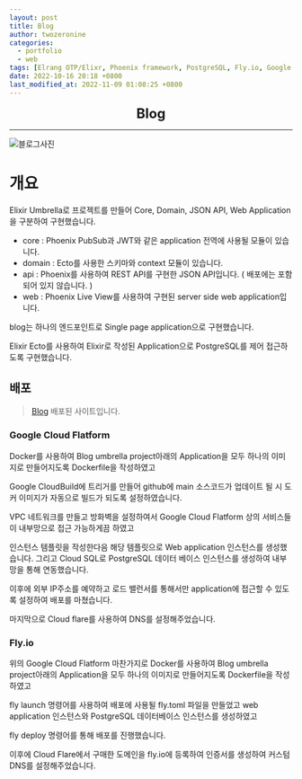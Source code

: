 ```yaml
---
layout: post
title: Blog
author: twozeronine
categories:
  - portfolio
  - web
tags: [Elrang OTP/Elixr, Phoenix framework, PostgreSQL, Fly.io, Google Cloud Platform]
date: 2022-10-16 20:18 +0800
last_modified_at: 2022-11-09 01:08:25 +0800
---
```


<center>
<span style=
"font-size:170%;
font-weight:bold">
Blog
</span>
</center>

---

![블로그사진](https://user-images.githubusercontent.com/67315288/202901758-81cf505e-b5e5-4200-be65-e6702beed999.png)

# 개요

Elixir Umbrella로 프로젝트를 만들어 Core, Domain, JSON API, Web Application을 구분하여 구현했습니다.

- core : Phoenix PubSub과 JWT와 같은 application 전역에 사용될 모듈이 있습니다.
- domain : Ecto를 사용한 스키마와 context 모듈이 있습니다.
- api : Phoenix를 사용하여 REST API를 구현한 JSON API입니다. ( 배포에는 포함되어 있지 않습니다. )
- web : Phoenix Live View를 사용하여 구현된 server side web application입니다.

blog는 하나의 엔드포인트로 Single page application으로 구현했습니다.

Elixir Ecto를 사용하여 Elixir로 작성된 Application으로 PostgreSQL를 제어 접근하도록 구현했습니다.



## 배포

> [Blog](https://leeyoungkyu.com) 배포된 사이트입니다.

### Google Cloud Flatform

Docker를 사용하여 Blog umbrella project아래의 Application을 모두 하나의 이미지로 만들어지도록 Dockerfile을 작성하였고

Google CloudBuild에 트리거를 만들어 github에 main 소스코드가 업데이트 될 시 도커 이미지가 자동으로 빌드가 되도록 설정하였습니다.

VPC 네트워크를 만들고 방화벽을 설정하여서 Google Cloud Flatform 상의 서비스들이 내부망으로 접근 가능하게끔 하였고

인스턴스 템플릿을 작성한다음 해당 템플릿으로 Web application 인스턴스를 생성했습니다. 그리고 Cloud SQL로 PostgreSQL 데이터 베이스 인스턴스를 생성하여 내부망을 통해 연동했습니다.

이후에 외부 IP주소를 예약하고 로드 밸런서를 통해서만 application에 접근할 수 있도록 설정하여 배포를 마쳤습니다.

마지막으로 Cloud flare를 사용하여 DNS를 설정해주었습니다.

### Fly.io

위의 Google Cloud Flatform 마찬가지로 Docker를 사용하여 Blog umbrella project아래의 Application을 모두 하나의 이미지로 만들어지도록 Dockerfile을 작성하였고

fly launch 명령어를 사용하여 배포에 사용될 fly.toml 파일을 만들었고 web application 인스턴스와 PostgreSQL 데이터베이스 인스턴스를 생성하였고 

fly deploy 명령어를 통해 배포를 진행했습니다.

이후에 Cloud Flare에서 구매한 도메인을 fly.io에 등록하여 인증서를 생성하여 커스텀 DNS를 설정해주었습니다.


